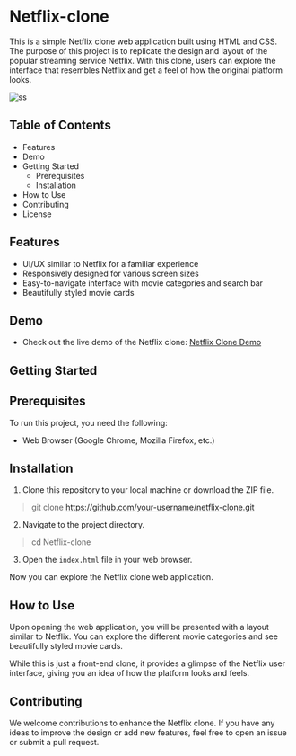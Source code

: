 # Netflix-clone
This is a simple Netflix clone web application built using HTML and CSS. The purpose of this project is to replicate the design and layout of the popular streaming service Netflix. With this clone, users can explore the interface that resembles Netflix and get a feel of how the original platform looks.

![ss](https://drive.google.com/drive/folders/1NoPdkOs4IS5cy-uhbIwqX1cBGGziQLhK)

## Table of Contents
* Features
* Demo
* Getting Started
   * Prerequisites
   * Installation
* How to Use
* Contributing
* License

## Features
* UI/UX similar to Netflix for a familiar experience
* Responsively designed for various screen sizes
* Easy-to-navigate interface with movie categories and search bar
* Beautifully styled movie cards

## Demo
* Check out the live demo of the Netflix clone: [Netflix Clone Demo](https://chirag0606.github.io/Netflix-clone/)

## Getting Started
## Prerequisites
To run this project, you need the following:
* Web Browser (Google Chrome, Mozilla Firefox, etc.)

## Installation
1. Clone this repository to your local machine or download the ZIP file.
> git clone https://github.com/your-username/netflix-clone.git
2. Navigate to the project directory.
>cd Netflix-clone
3. Open the `index.html` file in your web browser.

Now you can explore the Netflix clone web application.

## How to Use
Upon opening the web application, you will be presented with a layout similar to Netflix. You can explore the different movie categories and see beautifully styled movie cards.

While this is just a front-end clone, it provides a glimpse of the Netflix user interface, giving you an idea of how the platform looks and feels.

## Contributing
We welcome contributions to enhance the Netflix clone. If you have any ideas to improve the design or add new features, feel free to open an issue or submit a pull request.